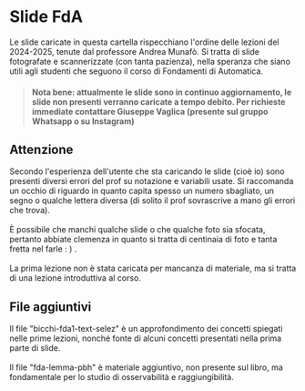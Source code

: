 # Slide FdA
Le slide caricate in questa cartella rispecchiano l'ordine delle lezioni del 2024-2025, tenute dal professore Andrea Munafò. Si tratta di slide fotografate e scannerizzate (con tanta pazienza), nella speranza che siano utili agli studenti che seguono il corso di Fondamenti di Automatica.
> #### Nota bene: attualmente le slide sono in continuo aggiornamento, le slide non presenti verranno caricate a tempo debito. Per richieste immediate contattare Giuseppe Vaglica (presente sul gruppo Whatsapp o su Instagram)
## Attenzione
Secondo l'esperienza dell'utente che sta caricando le slide (cioè io) sono presenti diversi errori del prof su notazione e variabili usate. Si raccomanda un occhio di riguardo in quanto capita spesso un numero sbagliato, un segno o qualche lettera diversa (di solito il prof sovrascrive a mano gli errori che trova).<br><br>
È possibile che manchi qualche slide o che qualche foto sia sfocata, pertanto abbiate clemenza in quanto si tratta di centinaia di foto e tanta fretta nel farle : ) .<br><br>
La prima lezione non è stata caricata per mancanza di materiale, ma si tratta di una lezione introduttiva al corso.
## File aggiuntivi
Il file "bicchi-fda1-text-selez" è un approfondimento dei concetti spiegati nelle prime lezioni, nonché fonte di alcuni concetti presentati nella prima parte di slide.<br><br>
Il file "fda-lemma-pbh" è materiale aggiuntivo, non presente sul libro, ma fondamentale per lo studio di osservabilità e raggiungibilità.